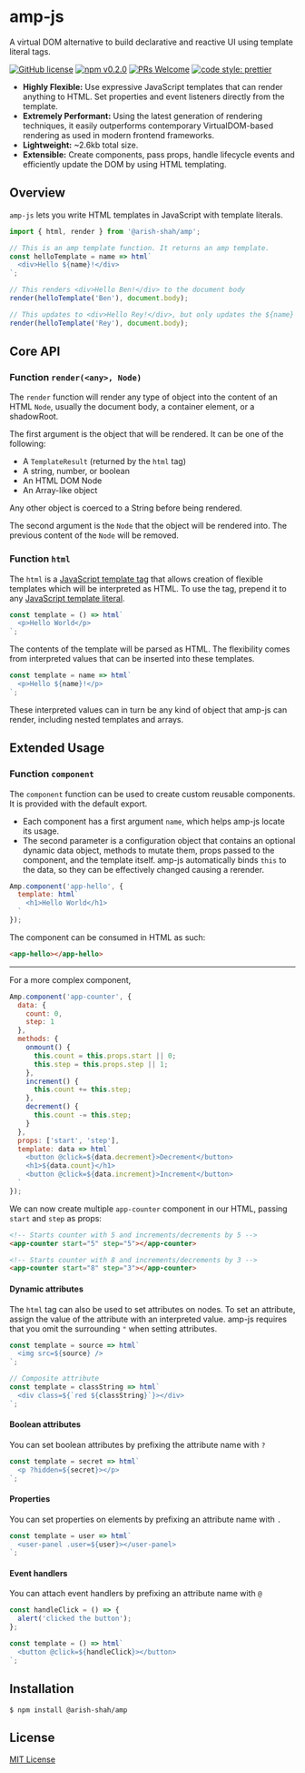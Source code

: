 # amp-js

A virtual DOM alternative to build declarative and reactive UI using template literal tags.

[![GitHub license](https://img.shields.io/github/license/Arish-Shah/amp-js?color=blue)](https://github.com/Arish-Shah/amp-js/blob/master/LICENSE)
[![npm v0.2.0](https://img.shields.io/badge/npm-v0.2.0-brightgreen.svg)](https://www.npmjs.com/package/@arish-shah/amp)
[![PRs Welcome](https://img.shields.io/badge/PRs-welcome-brightgreen.svg)](https://github.com/Arish-Shah/amp-js/pulls)
[![code style: prettier](https://img.shields.io/badge/code_style-prettier-ff69b4.svg)](https://github.com/prettier/prettier)

- **Highly Flexible:** Use expressive JavaScript templates that can render anything to HTML. Set properties and event listeners directly from the template.
- **Extremely Performant:** Using the latest generation of rendering techniques, it easily outperforms contemporary VirtualDOM-based rendering as used in modern frontend frameworks.
- **Lightweight:** ~2.6kb total size.
- **Extensible:** Create components, pass props, handle lifecycle events and efficiently update the DOM by using HTML templating.

## Overview

`amp-js` lets you write HTML templates in JavaScript with template literals.

```javascript
import { html, render } from '@arish-shah/amp';

// This is an amp template function. It returns an amp template.
const helloTemplate = name => html`
  <div>Hello ${name}!</div>
`;

// This renders <div>Hello Ben!</div> to the document body
render(helloTemplate('Ben'), document.body);

// This updates to <div>Hello Rey!</div>, but only updates the ${name} part
render(helloTemplate('Rey'), document.body);
```

## Core API

### Function `render(<any>, Node)`

The `render` function will render any type of object into the content of an HTML `Node`, usually the document body, a container element, or a shadowRoot.

The first argument is the object that will be rendered. It can be one of the following:

- A `TemplateResult` (returned by the `html` tag)
- A string, number, or boolean
- An HTML DOM Node
- An Array-like object

Any other object is coerced to a String before being rendered.

The second argument is the `Node` that the object will be rendered into. The previous content of the `Node` will be removed.

### Function `html`

The `html` is a [JavaScript template tag](https://developer.mozilla.org/en-US/docs/Web/JavaScript/Reference/Template_literals#Tagged_templates) that allows creation of flexible templates which will be interpreted as HTML. To use the tag, prepend it to any [JavaScript template literal](https://developer.mozilla.org/en-US/docs/Web/JavaScript/Reference/Template_literals).

```javascript
const template = () => html`
  <p>Hello World</p>
`;
```

The contents of the template will be parsed as HTML. The flexibility comes from interpreted values that can be inserted into these templates.

```javascript
const template = name => html`
  <p>Hello ${name}!</p>
`;
```

These interpreted values can in turn be any kind of object that amp-js can render, including nested templates and arrays.

## Extended Usage

### Function `component`

The `component` function can be used to create custom reusable components. It is provided with the default export.

- Each component has a first argument `name`, which helps amp-js locate its usage.
- The second parameter is a configuration object that contains an optional dynamic data object, methods to mutate them, props passed to the component, and the template itself. amp-js automatically binds `this` to the data, so they can be effectively changed causing a rerender.

```javascript
Amp.component('app-hello', {
  template: html`
    <h1>Hello World</h1>
  `
});
```

The component can be consumed in HTML as such:

```html
<app-hello></app-hello>
```

---

For a more complex component,

```javascript
Amp.component('app-counter', {
  data: {
    count: 0,
    step: 1
  },
  methods: {
    onmount() {
      this.count = this.props.start || 0;
      this.step = this.props.step || 1;
    },
    increment() {
      this.count += this.step;
    },
    decrement() {
      this.count -= this.step;
    }
  },
  props: ['start', 'step'],
  template: data => html`
    <button @click=${data.decrement}>Decrement</button>
    <h1>${data.count}</h1>
    <button @click=${data.increment}>Increment</button>
  `
});
```

We can now create multiple `app-counter` component in our HTML, passing `start` and `step` as props:

```html
<!-- Starts counter with 5 and increments/decrements by 5 -->
<app-counter start="5" step="5"></app-counter>

<!-- Starts counter with 8 and increments/decrements by 3 -->
<app-counter start="8" step="3"></app-counter>
```

#### Dynamic attributes

The `html` tag can also be used to set attributes on nodes. To set an attribute, assign the value of the attribute with an interpreted value. amp-js requires that you omit the surrounding `"` when setting attributes.

```javascript
const template = source => html`
  <img src=${source} />
`;

// Composite attribute
const template = classString => html`
  <div class=${`red ${classString}`}></div>
`;
```

#### Boolean attributes

You can set boolean attributes by prefixing the attribute name with `?`

```javascript
const template = secret => html`
  <p ?hidden=${secret}></p>
`;
```

#### Properties

You can set properties on elements by prefixing an attribute name with `.`

```javascript
const template = user => html`
  <user-panel .user=${user}></user-panel>
`;
```

#### Event handlers

You can attach event handlers by prefixing an attribute name with `@`

```javascript
const handleClick = () => {
  alert('clicked the button');
};

const template = () => html`
  <button @click=${handleClick}></button>
`;
```

## Installation

```
$ npm install @arish-shah/amp
```

## License

[MIT License](LICENSE)
